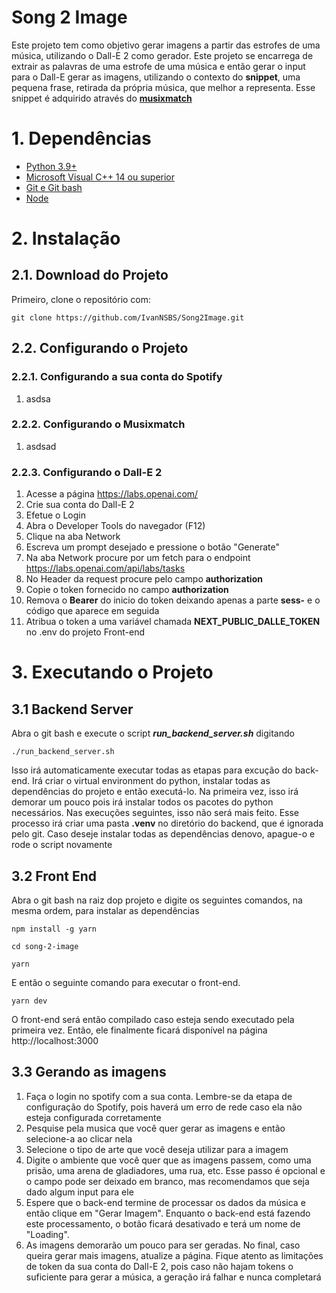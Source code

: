 # Song 2 Image

Este projeto tem como objetivo gerar imagens a partir das estrofes de uma música, utilizando o Dall-E 2 como gerador.
Este projeto se encarrega de extrair as palavras de uma estrofe de uma música e então gerar o input para o Dall-E gerar as imagens, utilizando o contexto do **snippet**, uma pequena frase, retirada da própria música, que melhor a representa. 
Esse snippet é adquirido através do **[musixmatch](https://www.musixmatch.com/pt-br)**

# 1. Dependências

- [Python 3.9+](https://www.python.org/downloads/)
- [Microsoft Visual C++ 14 ou superior](https://learn.microsoft.com/pt-br/cpp/windows/latest-supported-vc-redist?view=msvc-170)
- [Git e Git bash](https://git-scm.com/downloads)
- [Node](https://nodejs.org/en/download/)

# 2. Instalação

## 2.1. Download do Projeto
Primeiro, clone o repositório com: 

```shell
git clone https://github.com/IvanNSBS/Song2Image.git
```

## 2.2. Configurando o Projeto

### 2.2.1. Configurando a sua conta do Spotify

1. asdsa
   
### 2.2.2. Configurando o Musixmatch

1. asdsad

### 2.2.3. Configurando o Dall-E 2

1. Acesse a página https://labs.openai.com/
2. Crie sua conta do Dall-E 2
3. Efetue o Login
4. Abra o Developer Tools do navegador (F12)
5. Clique na aba Network
6. Escreva um prompt desejado e pressione o botão "Generate"
7. Na aba Network procure por um fetch para o endpoint https://labs.openai.com/api/labs/tasks
8. No Header da request procure pelo campo **authorization**
9. Copie o token fornecido no campo **authorization**
10. Remova o **Bearer** do inicio do token deixando apenas a parte **sess-** e o código que aparece em seguida
11. Atribua o token a uma variável chamada **NEXT_PUBLIC_DALLE_TOKEN** no .env do projeto Front-end

# 3. Executando o Projeto

## 3.1 Backend Server

Abra o git bash e execute o script **_run_backend_server.sh_** digitando
```shell
./run_backend_server.sh
```

Isso irá automaticamente executar todas as etapas para excução do back-end. Irá criar o virtual environment do python, instalar todas as dependências do projeto e então executá-lo.
Na primeira vez, isso irá demorar um pouco pois irá instalar todos os pacotes do python necessários. Nas execuções seguintes, isso não será mais feito. 
Esse processo irá criar uma pasta **.venv** no diretório do backend, que é ignorada pelo git. Caso deseje instalar todas as dependências denovo, apague-o e rode o script novamente

## 3.2 Front End

Abra o git bash na raiz dop projeto e digite os seguintes comandos, na mesma ordem, para instalar as dependências

```shell
npm install -g yarn
```

```shell
cd song-2-image
```

```shell
yarn
```

E então o seguinte comando para executar o front-end.
```shel
yarn dev
``` 
O front-end será então compilado caso esteja sendo executado pela primeira vez. Então, ele finalmente ficará disponível na página http://localhost:3000

## 3.3 Gerando as imagens

1. Faça o login no spotify com a sua conta. Lembre-se da etapa de configuração do Spotify, pois haverá um erro de rede caso ela não esteja configurada corretamente
2. Pesquise pela musica que você quer gerar as imagens e então selecione-a ao clicar nela
3. Selecione o tipo de arte que você deseja utilizar para a imagem
4. Digite o ambiente que você quer que as imagens passem, como uma prisão, uma arena de gladiadores, uma rua, etc. Esse passo é opcional e o campo pode ser deixado em branco, mas recomendamos que seja dado algum input para ele
5. Espere que o back-end termine de processar os dados da música e então clique em "Gerar Imagem". Enquanto o back-end está fazendo este processamento, o botão ficará desativado e terá um nome de "Loading".
6. As imagens demorarão um pouco para ser geradas. No final, caso queira gerar mais imagens, atualize a página. Fique atento as limitações de token da sua conta do Dall-E 2, pois caso não hajam tokens o suficiente para gerar a música, a geração irá falhar e nunca completará

